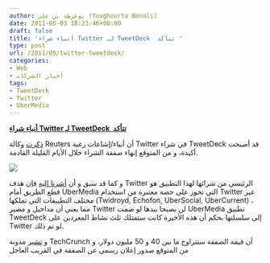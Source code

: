 ```yaml
---
author: يوغرطة بن علي (Youghourta Benali)
date: 2011-05-03 18:23:46+00:00
draft: false
title: 'أنباء شراء Twitter لـ TweetDeck  تتأكد '
type: post
url: /2011/05/twitter-tweetdeck/
categories:
- Web
- أخبار الشركات
tags:
- TweetDeck
- Twitter
- UberMedia
---
```


[**أنباء شراء Twitter لـ TweetDeck  تتأكد**](http://www.it-scoop.com/2011/05/twitter-tweetdeck/)


[ذكرت](http://www.it-scoop.com/2011/05/twitter-tweetdeck/) وكالة Reuters أن أنباء/إشاعات رغبة Twitter في شراء TweetDeck قد أصبحت أكيدة، و من المتوقع إنهاء صفقة الشراء خلال الأيام القليلة القادمة.

[![](http://www.it-scoop.com/wp-content/uploads/2011/05/tweetdeck-twitter.jpg)
](http://www.it-scoop.com/2011/05/twitter-tweetdeck/)

و كما قد سبق و أن [أشرنا إليه](http://www.it-scoop.com/2011/04/tweetdeck-twitter-ubermedia/) فإن هدف Twitter الرئيسي من شرائها لهذا التطبيق هو قطع الطريق أمام UberMedia التي تحوز على حصة معتبرة من استخدام Twitter عبر مختلف التطبيقات التي تملكها (Twidroyd, Echofon, UberSocial, UberCurrent) ، مما يعني أن مداخيل و مصير Twitter لن يصبحا بيدها لو ضمت UberMedia تطبيق TweetDeck إلى سلسلتها بحكم أن هذه الأخيرة كانت ستمتلك ثلث نشاط المغردين على Twitter لو تم ذلك.

و [تشير](http://techcrunch.com/2011/05/02/twitter-to-buy-tweetdeck-for-40-million-50-million/) مدونة TechCrunch أن قيمة الصفقة ستتراوح ما بين 40 و 50 مليون دولار، و من المتوقع صدور إعلان رسمي عن الصفقة في القريب العاجل
